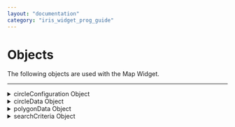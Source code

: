 ```yaml
---
layout: "documentation"
category: "iris_widget_prog_guide"
---
```

                                


Objects
=======

The following objects are used with the Map Widget.

* * *


<details close markdown="block"><summary>circleConfiguration Object</summary>

* * *

Contains configuration keys for the circle. The configuration keys can be platform specific.

  
| Key | Type | Platform Availability | Description |
| --- | --- | --- | --- |
| lineColor | String | All | Specifies the color of the circle border line in the RBGA hex format. The default line color in RGBA is FF0000FF (red). For example, with 0xFF0000FF and FF0000FF, both formats are valid for red. Note: The RGBA format follows the standard RGBA format and is not the same as the RGBA color code generated by Volt MX Iris IDE for skins. Note: If the lineColor is not specified properly, the default behavior is selected. |
| fillColor | String | All | Specifies the color that the circle area is filled with in the RBGA hex format. The format could be 0xRGBA or RGBA. No fill color is applied by default. For example, with 0xFF0000FF and FF0000FF, both formats are valid for red. Note: The RGBA format follows the standard RGBA format and is not the same as the RGBA color code generated by Volt MX Iris IDE for skins. Note: If the fillColor is not specified properly, the default behavior is selected. |
| lineWidth | Number | All | Specifies the width of the polyline in screen independent pixels. The default line width is 3 dp. |
| lineDashPattern | Array | iOS | An array of numbers specifying the dash pattern to use for the path. |

* * *

</details>
<details close markdown="block"><summary>circleData Object</summary>

* * *

Contains the location data of a circle.

### Members

**_id_**

A string that defines a unique identifier for the circle. If a circle already exists with the same identifier string, the existing circle is replaced by the new circle.

**_centerLocation_**

An object that specifies the center location for the circle. This member takes the same keys as the locationData of a Map Widget. The center location of the circle is represented by a pin on the map.

**_radius_**

A number that specifies the radius of the circle in meters.

**_navigateandZoom_**

A Boolean value that indicates whether the Map Widget should navigate to the circle and zoom the map to fit the bounds of the circle. The default value is true.

Zooming a map to the bounds of a circle is not supported in Android. On Android, the Map Widget only navigates to the circle location and applies the current zoomLevel.

**_showCenterPin_**

A Boolean value that indicates whether to show the pin image for the circle’s center location. The default is true.

**_circleConfig_**

An object that contains configuration keys for a circle. The configuration keys can be platform specific. For more information, see [circleConfiguration Object](#circcfg).

* * *

</details>
<details close markdown="block"><summary>polygonData Object</summary>

* * *

Contains the information necessary to plot a polygon on a map.

### Members

**_id_**

String. Defines a unique identifier for the polygon. If a polygon already exists with the same identifier string, the existing polygon is replaced by new polygon.

**_locations_**

Array. Specifies the list of all the locations as an array. Each location object accepts "lat" and "lon" keys, and other keys are ignored. The first and last location in the list are connected even if they are not same.

**_navigateandZoom_**

Boolean value to indicate whether the map should be navigated to the polygon area and zoom the map to fit the bounds of polygon. If the property is not specified, the default value “true” is assumed.

**_polygonConfig_**

Specifies an object with predefined configuration keys. The configuration keys can hold platform specific keys as well.

* * *

</details>
<details close markdown="block"><summary>searchCriteria Object</summary>

* * *

A JSON object with a value defining either the source or the destination for the map.

### Syntax

{% highlight VoltMx %}
searchCriteria = {source: {lat:latitude, lon:longitude, address:address} };
{% endhighlight %}

{% highlight VoltMx %}
searchCriteria = {destination: {lat:latitude, lon:longitude, address:address } };
{% endhighlight %}

### Parameters

**_latitude_**

Specifying the latitude of the source or destination.

**_longitude_**

Specifying the longitude of the source or destination.

**_address_**

Optional. A string specifying the address of the source or destination.

### Remarks

If the searchCriteria object defines a source, the name of the name/value pair is "source." If it defines a destination, the name of the name/value pair is "destination."

A searchCriteria object (a JSON object) is a single name/value pair specifying either the source or the destination. The name of this name/value pair is either "source" or "destination," respectively. In both cases, the value consists of the same two (optionally three) name/value pairs, as shown in the Parameters section.

* * *

</details>


